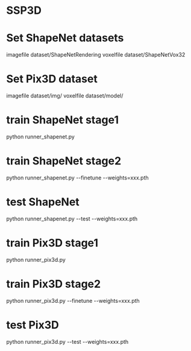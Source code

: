 # SSP3D

# Set ShapeNet datasets
imagefile  dataset/ShapeNetRendering
voxelfile  dataset/ShapeNetVox32

# Set Pix3D dataset
imagefile dataset/img/
voxelfile dataset/model/


# train ShapeNet stage1
python runner_shapenet.py

# train ShapeNet stage2
python runner_shapenet.py --finetune --weights=xxx.pth


# test ShapeNet
python runner_shapenet.py --test --weights=xxx.pth


# train Pix3D stage1
python runner_pix3d.py

# train Pix3D stage2
python runner_pix3d.py --finetune --weights=xxx.pth

# test Pix3D 
python runner_pix3d.py --test --weights=xxx.pth
